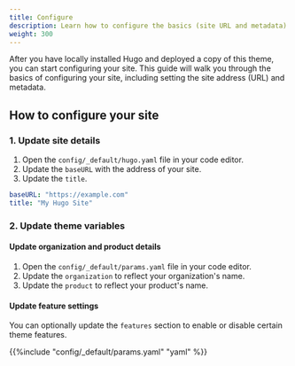 ```yaml
---
title: Configure
description: Learn how to configure the basics (site URL and metadata).
weight: 300
---
```


After you have locally installed Hugo and deployed a copy of this theme, you can start configuring your site. This guide will walk you through the basics of configuring your site, including setting the site address (URL) and metadata.


## How to configure your site

### 1. Update site details

1. Open the `config/_default/hugo.yaml` file in your code editor.
2. Update the `baseURL` with the address of your site.
3. Update the `title`.

```yaml
baseURL: "https://example.com"
title: "My Hugo Site"
```

### 2. Update theme variables

#### Update organization and product details

1. Open the `config/_default/params.yaml` file in your code editor.
2. Update the `organization` to reflect your organization's name.
3. Update the `product` to reflect your product's name.

#### Update feature settings

You can optionally update the `features` section to enable or disable certain theme features.

{{%include "config/_default/params.yaml" "yaml" %}}
